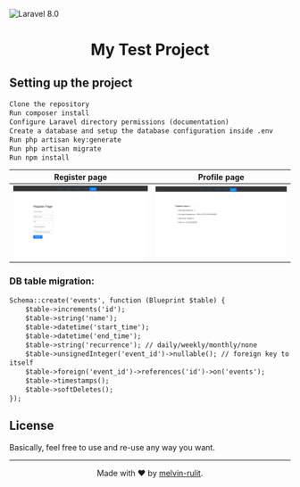 <!-- Блок  Вывода заголовка и используемых версий пакетов-->


![Laravel 8.0](https://img.shields.io/badge/Laravel-8.0-orange)


<h1 align="center">My Test Project</h1>

## Setting up the project



    Clone the repository
    Run composer install
    Configure Laravel directory permissions (documentation)
    Create a database and setup the database configuration inside .env
    Run php artisan key:generate
    Run php artisan migrate
    Run npm install


<!-- Вывод скриншотов  -->


| Register page | Profile page |
| ------------ | ------------- |
|<img src="https://github.com/melvin-rulit/Test/blob/master/screenshot%20project/001.png" width="450">|<img src="https://github.com/melvin-rulit/Test/blob/master/screenshot%20project/002.png" width="450"> |









### DB table migration:

```
Schema::create('events', function (Blueprint $table) {
    $table->increments('id');
    $table->string('name');
    $table->datetime('start_time');
    $table->datetime('end_time');
    $table->string('recurrence'); // daily/weekly/monthly/none
    $table->unsignedInteger('event_id')->nullable(); // foreign key to itself
    $table->foreign('event_id')->references('id')->on('events');
    $table->timestamps();
    $table->softDeletes();
});
```


 ## License

Basically, feel free to use and re-use any way you want.

- - - - -

<div align=center>

Made with :heart: by [melvin-rulit](https://github.com/melvin-rulit).

</div>